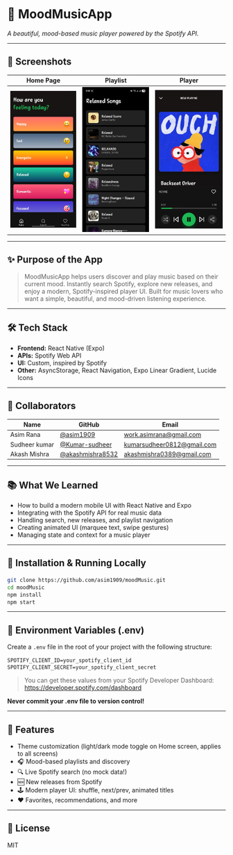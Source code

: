 # 🚀 MoodMusicApp

*A beautiful, mood-based music player powered by the Spotify API.*

---

## 📸 Screenshots

| Home Page | Playlist | Player |
|-----------|----------|--------|
| ![Home](./assets/Home_Page.jpg) | ![Playlist](./assets/Playlist.jpg) | ![Player](./assets/Player.jpg) |

---

## ✨ Purpose of the App

> MoodMusicApp helps users discover and play music based on their current mood. Instantly search Spotify, explore new releases, and enjoy a modern, Spotify-inspired player UI. Built for music lovers who want a simple, beautiful, and mood-driven listening experience.

---

## 🛠 Tech Stack

- **Frontend:** React Native (Expo)
- **APIs:** Spotify Web API
- **UI:** Custom, inspired by Spotify
- **Other:** AsyncStorage, React Navigation, Expo Linear Gradient, Lucide Icons

---

## 🤝 Collaborators

| Name            | GitHub                                                 | Email                     |
|-----------------|--------------------------------------------------------|---------------------------|
| Asim Rana       | [@asim1909](https://github.com/asim1909)               | work.asimrana@gmail.com   |
| Sudheer kumar   | [@Kumar-sudheer](https://github.com/Kumar-sudheer)     | kumarsudheer0812@gmail.com|
| Akash Mishra    | [@akashmishra8532](https://github.com/akashmishra8532) | akashmishra0389@gmail.com |


---

## 📚 What We Learned

- How to build a modern mobile UI with React Native and Expo
- Integrating with the Spotify API for real music data
- Handling search, new releases, and playlist navigation
- Creating animated UI (marquee text, swipe gestures)
- Managing state and context for a music player

---

## 🚧 Installation & Running Locally

```bash
git clone https://github.com/asim1909/moodMusic.git
cd moodMusic
npm install
npm start
```

---

## 🔑 Environment Variables (.env)

Create a `.env` file in the root of your project with the following structure:

```env
SPOTIFY_CLIENT_ID=your_spotify_client_id
SPOTIFY_CLIENT_SECRET=your_spotify_client_secret
```

> You can get these values from your Spotify Developer Dashboard: https://developer.spotify.com/dashboard

**Never commit your .env file to version control!**

---

## 🎵 Features

- Theme customization (light/dark mode toggle on Home screen, applies to all screens)
- 🎧 Mood-based playlists and discovery
- 🔍 Live Spotify search (no mock data!)
- 🆕 New releases from Spotify
- 🕹️ Modern player UI: shuffle, next/prev, animated titles
- ❤️ Favorites, recommendations, and more

---

## 📄 License

MIT 
